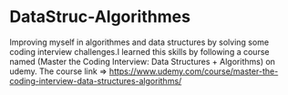 # DataStruc-Algorithmes
Improving myself in algorithmes and data structures by solving some coding interview challenges.I learned this skills by following a course named (Master the Coding Interview: Data Structures + Algorithms) on udemy.
The course link => https://www.udemy.com/course/master-the-coding-interview-data-structures-algorithms/
